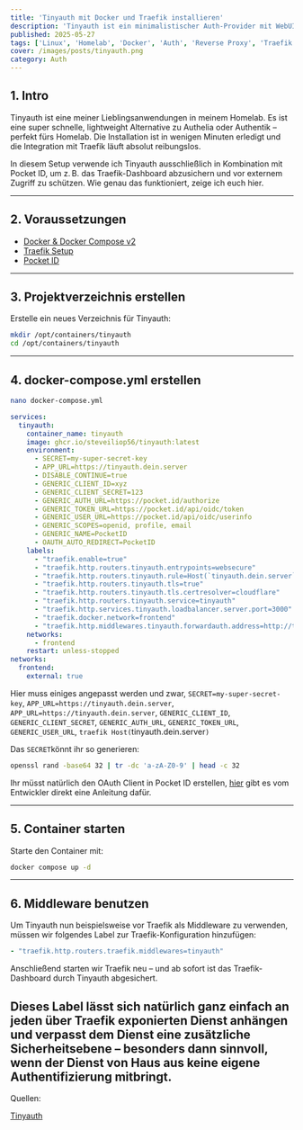 ```yaml
---
title: 'Tinyauth mit Docker und Traefik installieren'
description: 'Tinyauth ist ein minimalistischer Auth-Provider mit WebUI für kleine Selfhosted-Projekte.'
published: 2025-05-27
tags: ['Linux', 'Homelab', 'Docker', 'Auth', 'Reverse Proxy', 'Traefik', 'Open-Source']
cover: /images/posts/tinyauth.png
category: Auth
---
```


## 1. Intro

Tinyauth ist eine meiner Lieblingsanwendungen in meinem Homelab. Es ist eine super schnelle, lightweight Alternative zu Authelia oder Authentik – perfekt fürs Homelab. Die Installation ist in wenigen Minuten erledigt und die Integration mit Traefik läuft absolut reibungslos.

In diesem Setup verwende ich Tinyauth ausschließlich in Kombination mit Pocket ID, um z. B. das Traefik-Dashboard abzusichern und vor externem Zugriff zu schützen. Wie genau das funktioniert, zeige ich euch hier.

---

## 2. Voraussetzungen

- [Docker & Docker Compose v2](/posts/server-setup#5-docker-und-docker-compose)
- [Traefik Setup](/posts/traefik)
- [Pocket ID](/posts/pocket-id)

---

## 3. Projektverzeichnis erstellen

Erstelle ein neues Verzeichnis für Tinyauth:

```bash
mkdir /opt/containers/tinyauth
cd /opt/containers/tinyauth
``` 

---

## 4. docker-compose.yml erstellen

```bash
nano docker-compose.yml
```

```yaml
services:
  tinyauth:
    container_name: tinyauth
    image: ghcr.io/steveiliop56/tinyauth:latest
    environment:
      - SECRET=my-super-secret-key
      - APP_URL=https://tinyauth.dein.server
      - DISABLE_CONTINUE=true
      - GENERIC_CLIENT_ID=xyz
      - GENERIC_CLIENT_SECRET=123
      - GENERIC_AUTH_URL=https://pocket.id/authorize
      - GENERIC_TOKEN_URL=https://pocket.id/api/oidc/token
      - GENERIC_USER_URL=https://pocket.id/api/oidc/userinfo
      - GENERIC_SCOPES=openid, profile, email
      - GENERIC_NAME=PocketID
      - OAUTH_AUTO_REDIRECT=PocketID
    labels:
      - "traefik.enable=true"
      - "traefik.http.routers.tinyauth.entrypoints=websecure"
      - "traefik.http.routers.tinyauth.rule=Host(`tinyauth.dein.server`)"
      - "traefik.http.routers.tinyauth.tls=true"
      - "traefik.http.routers.tinyauth.tls.certresolver=cloudflare"
      - "traefik.http.routers.tinyauth.service=tinyauth"
      - "traefik.http.services.tinyauth.loadbalancer.server.port=3000"
      - "traefik.docker.network=frontend"
      - "traefik.http.middlewares.tinyauth.forwardauth.address=http://tinyauth:3000/api/auth/traefik"
    networks:
      - frontend
    restart: unless-stopped
networks:
  frontend:
    external: true
```

Hier muss einiges angepasst werden und zwar, `SECRET=my-super-secret-key`, `APP_URL=https://tinyauth.dein.server`, `APP_URL=https://tinyauth.dein.server`, `GENERIC_CLIENT_ID`, `GENERIC_CLIENT_SECRET`, `GENERIC_AUTH_URL`, `GENERIC_TOKEN_URL`, `GENERIC_USER_URL`, `traefik Host(`tinyauth.dein.server`)`


Das `SECRET`könnt ihr so generieren:

```bash
openssl rand -base64 32 | tr -dc 'a-zA-Z0-9' | head -c 32
```

Ihr müsst natürlich den OAuth Client in Pocket ID erstellen, [hier](https://tinyauth.app/docs/guides/pocket-id.html) gibt es vom Entwickler direkt eine Anleitung dafür.

---

## 5. Container starten

Starte den Container mit:

```bash
docker compose up -d
```

---

## 6. Middleware benutzen

Um Tinyauth nun beispielsweise vor Traefik als Middleware zu verwenden, müssen wir folgendes Label zur Traefik-Konfiguration hinzufügen:

```yaml
- "traefik.http.routers.traefik.middlewares=tinyauth"
```

Anschließend starten wir Traefik neu – und ab sofort ist das Traefik-Dashboard durch Tinyauth abgesichert.

Dieses Label lässt sich natürlich ganz einfach an jeden über Traefik exponierten Dienst anhängen und verpasst dem Dienst eine zusätzliche Sicherheitsebene – besonders dann sinnvoll, wenn der Dienst von Haus aus keine eigene Authentifizierung mitbringt.
---

Quellen:

[Tinyauth](https://tinyauth.app/)